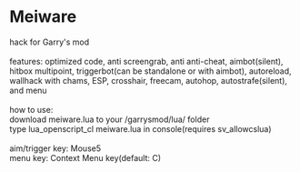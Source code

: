 # Meiware
hack for Garry's mod<br/><br/>
features: optimized code, anti screengrab, anti anti-cheat, aimbot(silent), hitbox multipoint, triggerbot(can be standalone or with aimbot), autoreload, wallhack with chams, ESP, crosshair, freecam, autohop, autostrafe(silent), and menu<br/><br/>
how to use:<br/>
download meiware.lua to your /garrysmod/lua/ folder<br/>
type lua_openscript_cl meiware.lua in console(requires sv_allowcslua)<br/><br/>
aim/trigger key: Mouse5<br/>
menu key: Context Menu key(default: C)<br/><br/>
